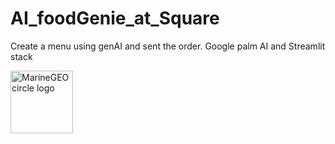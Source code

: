 # AI_foodGenie_at_Square
Create a menu using genAI and sent the order.   Google palm AI and  Streamlit stack

<img src="Screenshot 2024-03-04_140142" alt="MarineGEO circle logo" style="height: 100px; width:100px;"/>

